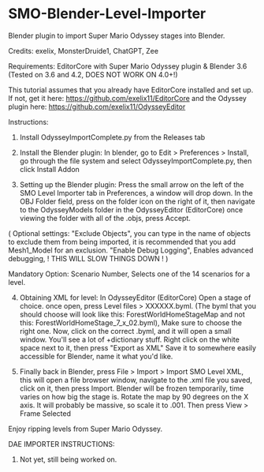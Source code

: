 # SMO-Blender-Level-Importer
Blender plugin to import Super Mario Odyssey stages into Blender.

Credits: exelix, MonsterDruide1, ChatGPT, Zee

Requirements:
EditorCore with Super Mario Odyssey plugin & Blender 3.6 (Tested on 3.6 and 4.2, DOES NOT WORK ON 4.0+!)

This tutorial assumes that you already have EditorCore installed and set up. If not, get it here: 
https://github.com/exelix11/EditorCore
and the Odyssey plugin here:
https://github.com/exelix11/OdysseyEditor

Instructions:

1. Install OdysseyImportComplete.py from the Releases tab

2. Install the Blender plugin: In blender, go to Edit > Preferences > Install, go through the file system and select OdysseyImportComplete.py, then click Install Addon

3. Setting up the Blender plugin: Press the small arrow on the left of the SMO Level Importer tab in Preferences, a window will drop down. In the OBJ Folder field,
press on the folder icon on the right of it, then navigate to the OdysseyModels folder in the OdysseyEditor (EditorCore) once viewing the folder with all of the .objs,
press Accept.

( Optional settings: "Exclude Objects", you can type in the name of objects to exclude them from  being imported, it is recommended that you add Mesh1_Model for an exclusion. 
"Enable Debug Logging", Enables advanced debugging, ! THIS WILL SLOW THINGS DOWN ! )

Mandatory Option: Scenario Number, Selects one of the 14 scenarios for a level.

4. Obtaining XML for level: In OdysseyEditor (EditorCore) Open a stage of choice. once open, press Level files > XXXXXX.byml. (The byml that you should choose will
look like this: ForestWorldHomeStageMap and not this: ForestWorldHomeStage_7_x_02.byml), Make sure to choose the right one.
Now, click on the correct .byml, and it will open a small window. You'll see a lot of +dictionary stuff. Right click on the white space next to it, then press "Export as XML"
Save it to somewhere easily accessible for Blender, name it what you'd like.

5. Finally back in Blender, press File > Import > Import SMO Level XML, this will open a file browser window, navigate to the .xml file you saved, click on it, then press
Import. Blender will be frozen temporarily, time varies on how big the stage is. Rotate the map by 90 degrees on the X axis. It will probably be massive, so scale it to .001.
Then press View > Frame Selected

Enjoy ripping levels from Super Mario Odyssey.

DAE IMPORTER INSTRUCTIONS:
1. Not yet, still being worked on.
